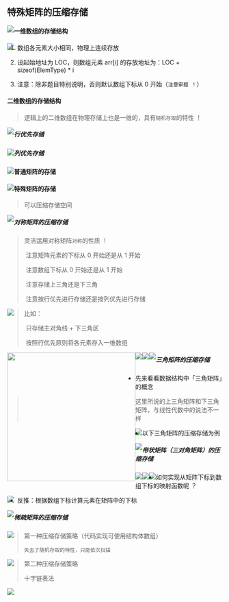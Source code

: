## 特殊矩阵的压缩存储

<img src='https://gitee.com/pj-l/imgs-1/raw/master/screenShot/image-20211104205745355.png' style='float: left;'></img>

#### 一维数组的存储结构

<img src='https://gitee.com/pj-l/imgs-1/raw/master/screenShot/image-20211104210505574.png' style='float: left;'></img>

1. 数组各元素大小相同，物理上连续存放

2. 设起始地址为 LOC，则数组元素 arr[i] 的存放地址为：LOC + sizeof(ElemType) * i

3. 注意：除非题目特别说明，否则默认数组下标从 0 开始（`注意审题 ！`）

#### 二维数组的存储结构

> 逻辑上的二维数组在物理存储上也是一维的，具有`随机存取`的特性 ！

<img src='https://gitee.com/pj-l/imgs-1/raw/master/screenShot/image-20211104211104514.png' style='float: left;'></img>

##### 行优先存储

<img src='https://gitee.com/pj-l/imgs-1/raw/master/screenShot/image-20211104211214944.png' style='float: left;'></img>

##### 列优先存储

<img src='https://gitee.com/pj-l/imgs-1/raw/master/screenShot/image-20211104211549417.png' style='float: left;'></img>

#### 普通矩阵的存储

<img src='https://gitee.com/pj-l/imgs-1/raw/master/screenShot/image-20211104211836106.png' style='float: left;'></img>

#### 特殊矩阵的存储

> 可以压缩存储空间

<img src='https://gitee.com/pj-l/imgs-1/raw/master/screenShot/image-20211104211945910.png' style='float: left;'></img>

##### 对称矩阵的压缩存储

> 灵活运用对称矩阵`对称`的性质 ！
>
> ​	注意矩阵元素的下标从 0 开始还是从 1 开始
>
> ​	注意数组下标从 0 开始还是从 1 开始
>
> ​	注意存储上三角还是下三角
>
> ​	注意按行优先进行存储还是按列优先进行存储

<img src='https://gitee.com/pj-l/imgs-1/raw/master/screenShot/image-20211104212244272.png' style='float: left;'></img>

> 比如：
>
> ​	只存储主对角线 + 下三角区
>
> ​	按照行优先原则将各元素存入一维数组

<img src='https://gitee.com/pj-l/imgs-1/raw/master/screenShot/image-20211104212909622.png' style='float: left; height: 300px'></img>

<img src='https://gitee.com/pj-l/imgs-1/raw/master/screenShot/image-20211104213206262.png' style='float: left;'></img>

<img src='https://gitee.com/pj-l/imgs-1/raw/master/screenShot/image-20211104213017350.png' style='float: left;'></img>

<img src='https://gitee.com/pj-l/imgs-1/raw/master/screenShot/image-20211104213603757.png' style='float: left;'></img>

##### 三角矩阵的压缩存储

- 先来看看数据结构中「三角矩阵」的概念

> 这里所说的上三角矩阵和下三角矩阵，与线性代数中的说法不一样

<img src='https://gitee.com/pj-l/imgs-1/raw/master/screenShot/image-20211104214726834.png' style='float: left;'></img>

- 以下三角矩阵的压缩存储为例

<img src='https://gitee.com/pj-l/imgs-1/raw/master/screenShot/image-20211104214911579.png' style='float: left;'></img>

##### 带状矩阵（三对角矩阵）的压缩存储

<img src='https://gitee.com/pj-l/imgs-1/raw/master/screenShot/image-20211104215659647.png' style='float: left;'></img>

<img src='https://gitee.com/pj-l/imgs-1/raw/master/screenShot/image-20211104215729709.png' style='float: left;'></img>

<img src='https://gitee.com/pj-l/imgs-1/raw/master/screenShot/image-20211104215925238.png' style='float: left;'></img>

- 如何实现从矩阵下标到数组下标的映射函数呢 ？

<img src='https://gitee.com/pj-l/imgs-1/raw/master/screenShot/image-20211104220525827.png' style='float: left;'></img>

- 反推：根据数组下标计算元素在矩阵中的下标

<img src='https://gitee.com/pj-l/imgs-1/raw/master/screenShot/image-20211104221156075.png' style='float: left;'></img>

##### 稀疏矩阵的压缩存储

<img src='https://gitee.com/pj-l/imgs-1/raw/master/screenShot/image-20211104222501721.png' style='float: left;'></img>

> 第一种压缩存储策略（代码实现可使用结构体数组）
>
> `失去了随机存取的特性，只能依次扫描`

<img src='https://gitee.com/pj-l/imgs-1/raw/master/screenShot/image-20211104222540104.png' style='float: left;'></img>

> 第二种压缩存储策略
>
> 十字链表法

<img src='https://gitee.com/pj-l/imgs-1/raw/master/screenShot/image-20211104223237153.png' style='float: left;'></img>
